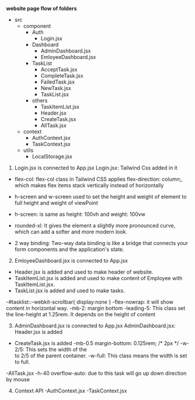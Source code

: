 **website page flow of folders**
- src
    - component
        - Auth
            - Login.jsx
        - Dashboard
            - AdminDashboard.jsx
            - EmloyeeDashboard.jsx
        - TaskList
            - AcceptTask.jsx
            - CompleteTask.jsx
            - FailedTask.jsx
            - NewTask.jsx
            - TaskList.jsx
        - others
            - TaskItemList.jsx
            - Header.jsx
            - CreateTask.jsx
            - AllTask.jsx
    - context
        - AuthContext.jsx
        - TaskContext.jsx
    - utils
        - LocalStorage.jsx


1. Login.jsx is connected to App.jsx
Login.jsx: Tailwind Css added in it
- flex-col: flex-col class in Tailwind CSS applies flex-direction: column;, which makes flex 
    items stack vertically instead of horizontally
- h-screen and w-screen used to set the height and weight of element to full height and weight 
    of viewPoint
- h-screen: is same as height: 100vh and weight: 100vw

- rounded-xl: It gives the element a slightly more pronounced curve, which can add a softer and 
    more modern look.

- 2 way binding: Two-way data binding is like a bridge that connects your form components and
     the application's state.

2. EmloyeeDashboard.jsx is connected to App.jsx
- Header.jsx is added and used to make header of website.
- TaskItemList.jsx is added and used to make content of Employee with TaskItemList.jsx.
- TaskList.jsx is added and used to make tasks.

-#tasklist::-webkit-scrollbar{
    display:none
}
-flex-nowrap: it will show content in horizontal way.
-mb-2: margin bottom
-leading-5: This class set the line-height at 1.25rem. It depends on the height of content

3. AdminDashboard.jsx is connected to App.jsx 
AdminDashboard.jsx: Header.jsx is added 

- CreateTask.jsx is added
-mb-0.5	margin-bottom: 0.125rem; /* 2px */
-w-2/5: This sets the width of the <div> to 2/5 of the parent container.
-w-full: This class means the width is set to full.

-AllTask.jsx
-h-40 overflow-auto: due to this task will go up down direction by mouse

4. Context API 
-AuthContext.jsx
-TaskContext.jsx